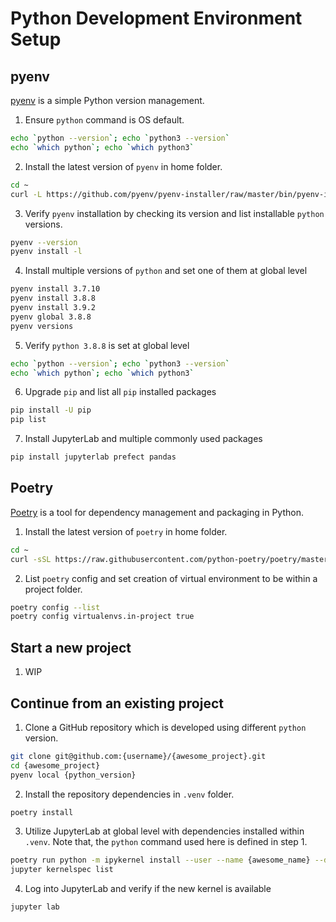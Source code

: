 # Python Development Environment Setup

## pyenv
[pyenv](https://github.com/pyenv/pyenv) is a simple Python version management.

1. Ensure `python` command is OS default.
```bash
echo `python --version`; echo `python3 --version`
echo `which python`; echo `which python3`
```

2. Install the latest version of `pyenv` in home folder.
```bash
cd ~
curl -L https://github.com/pyenv/pyenv-installer/raw/master/bin/pyenv-installer | bash
```

3. Verify `pyenv` installation by checking its version and list installable `python` versions.
```bash
pyenv --version
pyenv install -l 
```

4. Install multiple versions of `python` and set one of them at global level
```bash
pyenv install 3.7.10
pyenv install 3.8.8
pyenv install 3.9.2
pyenv global 3.8.8
pyenv versions
```

5. Verify `python 3.8.8` is set at global level
```bash
echo `python --version`; echo `python3 --version`
echo `which python`; echo `which python3`
```

6. Upgrade `pip` and list all `pip` installed packages
```bash
pip install -U pip
pip list
```

7. Install JupyterLab and multiple commonly used packages
```bash
pip install jupyterlab prefect pandas
```

## Poetry
[Poetry](https://python-poetry.org/docs) is a tool for dependency management and packaging in Python.

1. Install the latest version of `poetry` in home folder.
```bash
cd ~
curl -sSL https://raw.githubusercontent.com/python-poetry/poetry/master/get-poetry.py | python -

```

2. List `poetry` config and set creation of virtual environment to be within a project folder.
```bash
poetry config --list
poetry config virtualenvs.in-project true
```

## Start a new project
1. WIP

## Continue from an existing project
1. Clone a GitHub repository which is developed using different `python` version.
```bash
git clone git@github.com:{username}/{awesome_project}.git
cd {awesome_project}
pyenv local {python_version}
```

2. Install the repository dependencies in `.venv` folder.
```bash
poetry install
```

3. Utilize JupyterLab at global level with dependencies installed within `.venv`. Note that, the `python` command used here is defined in step 1. 
```bash
poetry run python -m ipykernel install --user --name {awesome_name} --display {Awesome Name}
jupyter kernelspec list
```

4. Log into JupyterLab and verify if the new kernel is available
```bash
jupyter lab
```

